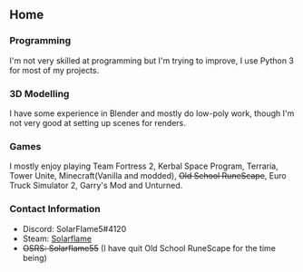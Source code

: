## Home
### Programming
I'm not very skilled at programming but I'm trying to improve, I use Python 3 for most of my projects.
### 3D Modelling
I have some experience in Blender and mostly do low-poly work, though I'm not very good at setting up scenes for renders.
### Games
I mostly enjoy playing Team Fortress 2, Kerbal Space Program, Terraria, Tower Unite, Minecraft(Vanilla and modded), ~~Old School RuneScape~~, Euro Truck Simulator 2, Garry's Mod and Unturned.
### Contact Information
- Discord: SolarFlame5#4120
- Steam: [Solarflame](https://steamcommunity.com/id/solarflame5/)
- ~~OSRS: Solarflame55~~ (I have quit Old School RuneScape for the time being)

